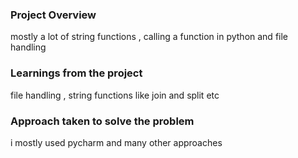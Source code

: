 ### Project Overview

 mostly a lot of string functions , calling a function in python
and file handling


### Learnings from the project

 file handling , string functions like join and split etc


### Approach taken to solve the problem

 i mostly used pycharm and many other approaches


